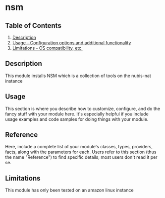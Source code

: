 # nsm

## Table of Contents

1. [Description](#description)
2. [Usage - Configuration options and additional functionality](#usage)
3. [Limitations - OS compatibility, etc.](#limitations)

## Description

This module installs NSM which is a collection of tools on the nubis-nat instance

## Usage

This section is where you describe how to customize, configure, and do the
fancy stuff with your module here. It's especially helpful if you include usage
examples and code samples for doing things with your module.

## Reference

Here, include a complete list of your module's classes, types, providers,
facts, along with the parameters for each. Users refer to this section (thus
the name "Reference") to find specific details; most users don't read it per
se.

## Limitations

This module has only been tested on an amazon linux instance
